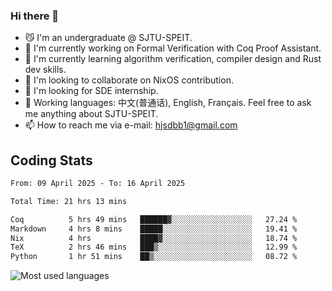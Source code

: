 ### Hi there 👋

<!--
**definfo/definfo** is a ✨ _special_ ✨ repository because its `README.md` (this file) appears on your GitHub profile.

Here are some ideas to get you started:

- 🔭 I’m currently working on ...
- 🌱 I’m currently learning ...
- 👯 I’m looking to collaborate on ...
- 🤔 I’m looking for help with ...
- 💬 Ask me about ...
- 📫 How to reach me: ...
- 😄 Pronouns: ...
- ⚡ Fun fact: ...
-->

- 😼 I'm an undergraduate @ SJTU-SPEIT.
- 🔭 I'm currently working on Formal Verification with Coq Proof Assistant.
- 🌱 I'm currently learning algorithm verification, compiler design and Rust dev skills.
- 👯 I'm looking to collaborate on NixOS contribution.
- 🤔 I'm looking for SDE internship.
- 💬 Working languages: 中文(普通话), English, Français. Feel free to ask me anything about SJTU-SPEIT.
- 📫 How to reach me via e-mail: hjsdbb1@gmail.com

## Coding Stats

<!--START_SECTION:waka-->

```txt
From: 09 April 2025 - To: 16 April 2025

Total Time: 21 hrs 13 mins

Coq          5 hrs 49 mins   ██████▓░░░░░░░░░░░░░░░░░░   27.24 %
Markdown     4 hrs 8 mins    █████░░░░░░░░░░░░░░░░░░░░   19.41 %
Nix          4 hrs           ████▓░░░░░░░░░░░░░░░░░░░░   18.74 %
TeX          2 hrs 46 mins   ███▒░░░░░░░░░░░░░░░░░░░░░   12.99 %
Python       1 hr 51 mins    ██▒░░░░░░░░░░░░░░░░░░░░░░   08.72 %
```

<!--END_SECTION:waka-->

![Most used languages](https://github-readme-stats.vercel.app/api/top-langs/?username=definfo&layout=donut&theme=dracula&exclude_repo=xv6-labs-2023)

